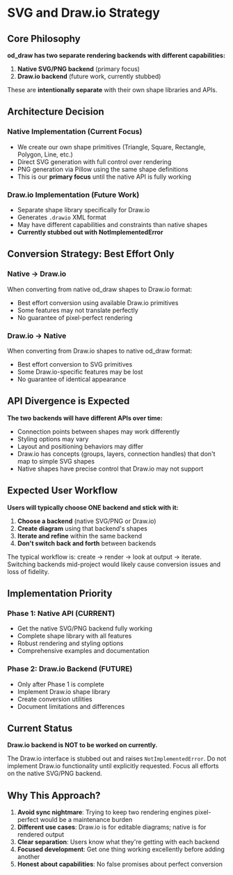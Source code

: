 # SVG and Draw.io Strategy

## Core Philosophy

**od_draw has two separate rendering backends with different capabilities:**

1. **Native SVG/PNG backend** (primary focus)
2. **Draw.io backend** (future work, currently stubbed)

These are **intentionally separate** with their own shape libraries and APIs.

## Architecture Decision

### Native Implementation (Current Focus)

- We create our own shape primitives (Triangle, Square, Rectangle, Polygon, Line, etc.)
- Direct SVG generation with full control over rendering
- PNG generation via Pillow using the same shape definitions
- This is our **primary focus** until the native API is fully working

### Draw.io Implementation (Future Work)

- Separate shape library specifically for Draw.io
- Generates `.drawio` XML format
- May have different capabilities and constraints than native shapes
- **Currently stubbed out with NotImplementedError**

## Conversion Strategy: Best Effort Only

### Native → Draw.io
When converting from native od_draw shapes to Draw.io format:
- Best effort conversion using available Draw.io primitives
- Some features may not translate perfectly
- No guarantee of pixel-perfect rendering

### Draw.io → Native
When converting from Draw.io shapes to native od_draw format:
- Best effort conversion to SVG primitives
- Some Draw.io-specific features may be lost
- No guarantee of identical appearance

## API Divergence is Expected

**The two backends will have different APIs over time:**

- Connection points between shapes may work differently
- Styling options may vary
- Layout and positioning behaviors may differ
- Draw.io has concepts (groups, layers, connection handles) that don't map to simple SVG shapes
- Native shapes have precise control that Draw.io may not support

## Expected User Workflow

**Users will typically choose ONE backend and stick with it:**

1. **Choose a backend** (native SVG/PNG or Draw.io)
2. **Create diagram** using that backend's shapes
3. **Iterate and refine** within the same backend
4. **Don't switch back and forth** between backends

The typical workflow is: create → render → look at output → iterate. Switching backends mid-project would likely cause conversion issues and loss of fidelity.

## Implementation Priority

### Phase 1: Native API (CURRENT)
- Get the native SVG/PNG backend fully working
- Complete shape library with all features
- Robust rendering and styling options
- Comprehensive examples and documentation

### Phase 2: Draw.io Backend (FUTURE)
- Only after Phase 1 is complete
- Implement Draw.io shape library
- Create conversion utilities
- Document limitations and differences

## Current Status

**Draw.io backend is NOT to be worked on currently.**

The Draw.io interface is stubbed out and raises `NotImplementedError`. Do not implement Draw.io functionality until explicitly requested. Focus all efforts on the native SVG/PNG backend.

## Why This Approach?

1. **Avoid sync nightmare**: Trying to keep two rendering engines pixel-perfect would be a maintenance burden
2. **Different use cases**: Draw.io is for editable diagrams; native is for rendered output
3. **Clear separation**: Users know what they're getting with each backend
4. **Focused development**: Get one thing working excellently before adding another
5. **Honest about capabilities**: No false promises about perfect conversion
